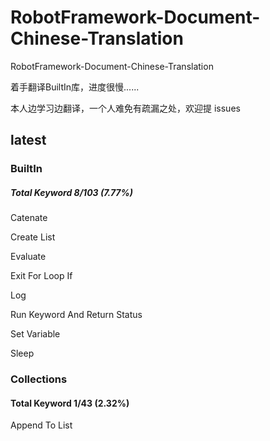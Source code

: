 # RobotFramework-Document-Chinese-Translation

RobotFramework-Document-Chinese-Translation

着手翻译BuiltIn库，进度很慢......

本人边学习边翻译，一个人难免有疏漏之处，欢迎提 issues

## latest

### BuiltIn

##### Total Keyword  8/103  (7.77%)

Catenate

Create List

Evaluate

Exit For Loop If

Log

Run Keyword And Return Status

Set Variable

Sleep



### Collections

#### Total Keyword  1/43  (2.32%)

Append To List





